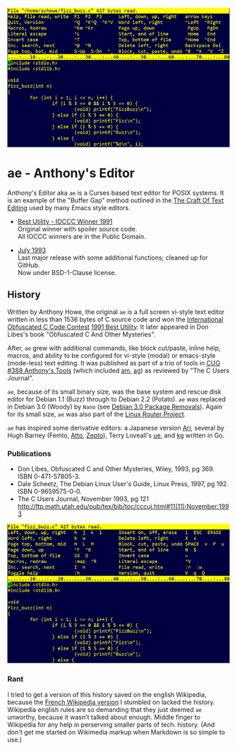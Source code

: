 ![AE xterm bindings](./ae_modeless_xterm_75.png)

ae - Anthony's Editor
=====================

Anthony's Editor aka `ae` is a Curses based text editor for POSIX systems.  It is an example of the "Buffer Gap" method outlined in the [The Craft Of Text Editing](http://www.finseth.com/craft/) used by many Emacs style editors.


* [Best Utility - IOCCC Winner 1991](91)  
  Original winner with spoiler source code.  
  All IOCCC winners are in the Public Domain.

* [July 1993](93)  
  Last major release with some additional functions; cleaned up for GitHub.  
  Now under BSD-1-Clause license.


History
-------
Written by Anthony Howe, the original `ae` is a full screen vi-style text editor written in less than 1536 bytes of C source code and won the [International Obfuscated C Code Contest](http://ioccc.org) [1991 Best Utility](https://www.ioccc.org/years.html#1991_ant).  It later appeared in Don Libes's book "Obfuscated C And Other Mysteries".

After, `ae` grew with additional commands, like block cut/paste, inline help, macros, and ability to be configured for vi-style (modal) or emacs-style (mode-less) text editing.  It was published as part of a trio of tools in [CUG #388 Anthony's Tools](http://www.hal9k.com/cug/V300E.HTM#cug388) (which included [am](https://github.com/SirWumpus/ioccc-am), [ag](https://github.com/SirWumpus/ioccc-ag)) as reviewed by "The C Users Journal".

`ae`, because of its small binary size, was the base system and rescue disk editor for Debian 1.1 (Buzz) through to Debian 2.2 (Potato).  `ae` was replaced in Debian 3.0 (Woody) by `Nano` (see [Debian 3.0 Package Removals](https://www.debian.org/releases/woody/i386/release-notes/ch-appendix.en.html#s-removed-other)).  Again for its small size, `ae` was also part of the [Linux Router Project](https://www.linuxjournal.com/article/3223).

`ae` has inspired some derivative editors: a Japanese version [Ari](https://github.com/ari-editor/ari), several by Hugh Barney (Femto, [Atto](https://github.com/hughbarney/atto#derivation), [Zepto](https://github.com/hughbarney/zep#derivation)), Terry Loveall's [ue](https://github.com/kisom/editors/tree/master/ue), and [kg](https://github.com/kristofer/kg#Derivation) written in Go.

### Publications

* Don Libes, Obfuscated C and Other Mysteries, Wiley, 1993, pg 369.  
  ISBN 0-471-57805-3.
* Dale Scheetz, The Debian Linux User's Guide, Linux Press, 1997, pg 192.  
  ISBN 0-9659575-0-0.
* The C Users Journal, November 1993, pg 121  
  <http://ftp.math.utah.edu/pub/tex/bib/toc/cccuj.html#11(11):November:1993>

![AE modal bindings](./ae_modal_75.png)

### Rant

I tried to get a version of this history saved on the english Wikipedia, because the [French Wikipedia version](https://fr.wikipedia.org/wiki/Anthony's_Editor) I stumbled on lacked the history.  Wikipedia english rules are so demanding that they just deemed `ae` unworthy, because it wasn't talked about enough.  Middle finger to Wikipedia for any help in perserving smaller parts of tech. history.  (And don't get me started on Wikimedia markup when Markdown is so simple to use.)
